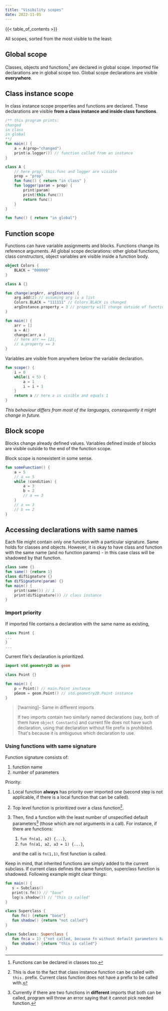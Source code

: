 ```yaml
---
title: "Visibility scopes"
date: 2022-11-05 
---
```

{{< table_of_contents >}}

All scopes, sorted from the most visible to the least:

## Global scope

Classes, objects and functions[^1] are declared in global scope. Imported file declarations are in
global scope too. Global scope declarations are visible **everywhere**.

## Class instance scope

In class instance scope properties and functions are declared. These declarations are visible
**from a class instance and inside class functions**.

```kotlin
/** this program prints:
changed
in class
in global
**/
fun main() {
    a = A(prop="changed")    
    print(a.logger()) // function called from an instance
}

class A {
    // here prop, this.func and logger are visible
    prop = "prop"
    fun func() { return "in class" }
    fun logger(param = prop) {
        print(param)
        print(this.func())
        return func()
    }
}

fun func() { return "in global"}
```

## Function scope

Functions can have variable assignments and blocks. Functions change its reference arguments. All
global scope declarations: other global functions, class constructors, object variables are
visible inside a function body.

```kotlin
object Colors {
    BLACK = "000000"
}

class A {}

fun change(argArr, argInstance) {
    arg.add(2) // assuming arg is a list
    Colors.BLACK = "111111" // Colors.BLACK is changed
    argInstance.property = 3 // property will change outside of function scope
} 

fun main() {
    arr = []
    a = A()
    change(arr,a )
    // here arr == [2],
    // a.property == 3
}
```

Variables are visible from anywhere below the variable declaration.

```kotlin
fun scope() { 
    i = 0
    while(i < 5) {
        a = 1
        i = i + 1
    }
    return a // here a is visible and equals 1
}
```

*This behaviour differs from most of the languages, consequently it might change in future.*

## Block scope

Blocks change already defined values. Variables defined inside of blocks are visible outside to the
end of the function scope.

Block scope is nonexistent in some sense.

```kotlin
fun someFunction() {
    a = 5
    // a == 5
    while (condition) {
        a = 3
        b = 2
        // a == 3
    }
    // a == 3
    // b == 2
}
```

## Accessing declarations with same names

Each file might contain only one function with a particular signature. Same holds for classes and
objects. However, it is okay to have class and function with the same name
(and no function params) - in this case class will be shadowed by that function.

```kotlin
class same {}
fun same() {return 1}
class difSignature {}
fun difSignature(param) {}
fun main() {
    print(same()) // 1
    print(difSignature()) // class instance
}
```

### Import priority

If imported file contains a declaration with the same name as existing,

```kotlin {title="std.geometry2D.rgn"}
class Point {
...
}
...
```

Current file's declaration is prioritized.

```kotlin {title="main.rgn"}
import std.geometry2D as geom

class Point {}

fun main() {
    p = Point() // main.Point instance
    pGeom = geom.Point() // std.geometry2D.Point instance
}
```

> [!warning]- Same in different imports
>
> If two imports contain two similarly named declarations (say, both of them
> have `object Constants`) and current file does not have such declaration,
> using that declaration without file prefix is prohibited. That's because it is ambiguous which
> declaration to use.

### Using functions with same signature

Function signature consists of:

1. function name
2. number of parameters

Priority:

1. Local function **always** has priority over imported one (second step is not applicable, if
   there is a local function that can be called).
2. Top level function is prioritized over a class function[^2].
3. Then, find a function with the least number of unspecified default parameters[^3] (those which
   are
   not arguments in a call). For instance, if there are functions:

    1. `fun fn(a1, a2) {...}`,
    2. `fun fn(a1, a2, a3 = 1) {...}`,

   and the call is `fn(1,1)`, first function is called.

Keep in mind, that inherited functions are simply added to the current subclass. If current class
defines the same function, superclass function is shadowed. Following example might clear things:

```kotlin
fun main() {
   s = Subclass()
   print(s.fn()) // "base"
   log(s.shadow()) // "this is called"
}

class Superclass {
   fun fn() {return "base"} 
   fun shadow() {return "not called"}
}

class Subclass: Superclass {
   fun fn(a = 1) {"not called, because fn without default parameters has more priority"}
   fun shadow() {return "this is called"}
}
```

[^1]: Functions can be declared in classes too.

[^2]: This is due to the fact that class instance function can be called with `this.` prefix.
Current class function does not have a prefix to be called with.
[^3]: Currently if there are two functions in **different** imports that both can be called,
program will throw an error saying that it cannot pick needed function.